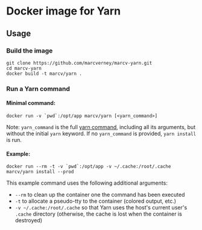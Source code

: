 # Docker image for Yarn

## Usage

### Build the image

```shell
git clone https://github.com/marcverney/marcv-yarn.git
cd marcv-yarn
docker build -t marcv/yarn .
```

### Run a Yarn command

#### Minimal command:

```shell
docker run -v `pwd`:/opt/app marcv/yarn [<yarn_command>]
```

Note: `yarn_command` is the full [yarn command](https://yarnpkg.com/en/docs/cli/), including all its arguments, but without the initial `yarn` keyword. If no `yarn_command` is provided, `yarn install` is run.

#### Example:

```shell
docker run --rm -t -v `pwd`:/opt/app -v ~/.cache:/root/.cache marcv/yarn install --prod
```

This example command uses the following additional arguments:

- `--rm` to clean up the container one the command has been executed
- `-t` to allocate a pseudo-tty to the container (colored output, etc.)
- `-v ~/.cache:/root/.cache` so that Yarn uses the host's current user's `.cache` directory (otherwise, the cache is lost when the container is destroyed)  